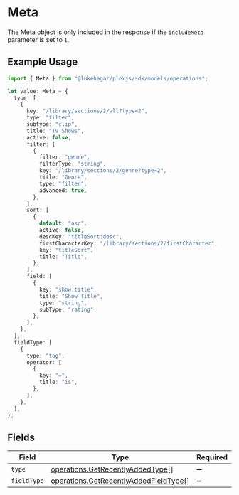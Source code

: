 # Meta

The Meta object is only included in the response if the `includeMeta` parameter is set to `1`.


## Example Usage

```typescript
import { Meta } from "@lukehagar/plexjs/sdk/models/operations";

let value: Meta = {
  type: [
    {
      key: "/library/sections/2/all?type=2",
      type: "filter",
      subtype: "clip",
      title: "TV Shows",
      active: false,
      filter: [
        {
          filter: "genre",
          filterType: "string",
          key: "/library/sections/2/genre?type=2",
          title: "Genre",
          type: "filter",
          advanced: true,
        },
      ],
      sort: [
        {
          default: "asc",
          active: false,
          descKey: "titleSort:desc",
          firstCharacterKey: "/library/sections/2/firstCharacter",
          key: "titleSort",
          title: "Title",
        },
      ],
      field: [
        {
          key: "show.title",
          title: "Show Title",
          type: "string",
          subType: "rating",
        },
      ],
    },
  ],
  fieldType: [
    {
      type: "tag",
      operator: [
        {
          key: "=",
          title: "is",
        },
      ],
    },
  ],
};
```

## Fields

| Field                                                                                                 | Type                                                                                                  | Required                                                                                              | Description                                                                                           |
| ----------------------------------------------------------------------------------------------------- | ----------------------------------------------------------------------------------------------------- | ----------------------------------------------------------------------------------------------------- | ----------------------------------------------------------------------------------------------------- |
| `type`                                                                                                | [operations.GetRecentlyAddedType](../../../sdk/models/operations/getrecentlyaddedtype.md)[]           | :heavy_minus_sign:                                                                                    | N/A                                                                                                   |
| `fieldType`                                                                                           | [operations.GetRecentlyAddedFieldType](../../../sdk/models/operations/getrecentlyaddedfieldtype.md)[] | :heavy_minus_sign:                                                                                    | N/A                                                                                                   |